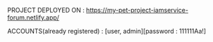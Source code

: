 PROJECT DEPLOYED ON : 
https://my-pet-project-iamservice-forum.netlify.app/


ACCOUNTS(already registered) : [user, admin][password : 111111Aa!]
